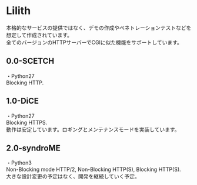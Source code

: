 # Lilith
本格的なサービスの提供ではなく、デモの作成やペネトレーションテストなどを想定して作成されています。  
全てのバージョンのHTTPサーバーでCGIに似た機能をサポートしています。

## 0.0-SCETCH
・Python27  
Blocking HTTP.

## 1.0-DiCE
・Python27  
Blocking HTTPS.  
動作は安定しています。ロギングとメンテナンスモードを実装しています。

## 2.0-syndroME
・Python3  
Non-Blocking mode HTTP/2, Non-Blocking HTTP(S), Blocking HTTP(S).  
大きな設計変更の予定はなく、開発を継続していく予定。
